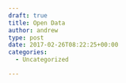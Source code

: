```yaml
---
draft: true
title: Open Data
author: andrew
type: post
date: 2017-02-26T08:22:25+00:00
categories:
  - Uncategorized

---
```

